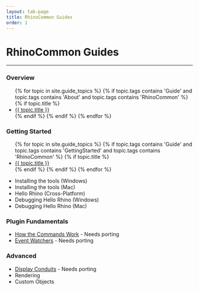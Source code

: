 ```yaml
---
layout: tab-page
title: RhinoCommon Guides
order: 1
---
```


# RhinoCommon Guides
---

### Overview
<div class="trigger">
  <ul>
  {% for topic in site.guide_topics %}
    {% if topic.tags contains 'Guide' and topic.tags contains 'About' and topic.tags contains 'RhinoCommon' %}
      {% if topic.title  %}
        <li><a class="page-link" href="{{ topic.url | prepend: site.baseurl }}">{{ topic.title }}</a></li>
      {% endif %}
    {% endif %}
  {% endfor %}
  </ul>
</div>

### Getting Started
<div class="trigger">
  <ul>
  {% for topic in site.guide_topics %}
    {% if topic.tags contains 'Guide' and topic.tags contains 'GettingStarted' and topic.tags contains 'RhinoCommon' %}
      {% if topic.title  %}
        <li><a class="page-link" href="{{ topic.url | prepend: site.baseurl }}">{{ topic.title }}</a></li>
      {% endif %}
    {% endif %}
  {% endfor %}
  </ul>
</div>

- Installing the tools (Windows)
- Installing the tools (Mac)
- Hello Rhino (Cross-Platform)
- Debugging Hello Rhino (Windows)
- Debugging Hello Rhino (Mac)

### Plugin Fundamentals

- [How the Commands Work](http://wiki.mcneel.com/developer/runrhinocommandfromplugincommand) - Needs porting
- [Event Watchers](http://wiki.mcneel.com/developer/rhinocommonsamples/dotneteventwatcher) - Needs porting

### Advanced

- [Display Conduits](http://wiki.mcneel.com/developer/rhinocommonsamples/displayconduit) - Needs porting
- Rendering
- Custom Objects
